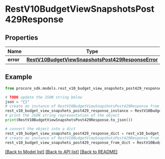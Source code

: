 # RestV10BudgetViewSnapshotsPost429Response


## Properties

Name | Type | Description | Notes
------------ | ------------- | ------------- | -------------
**error** | [**RestV10BudgetViewSnapshotsPost429ResponseError**](RestV10BudgetViewSnapshotsPost429ResponseError.md) |  | [optional] 

## Example

```python
from procore_sdk.models.rest_v10_budget_view_snapshots_post429_response import RestV10BudgetViewSnapshotsPost429Response

# TODO update the JSON string below
json = "{}"
# create an instance of RestV10BudgetViewSnapshotsPost429Response from a JSON string
rest_v10_budget_view_snapshots_post429_response_instance = RestV10BudgetViewSnapshotsPost429Response.from_json(json)
# print the JSON string representation of the object
print(RestV10BudgetViewSnapshotsPost429Response.to_json())

# convert the object into a dict
rest_v10_budget_view_snapshots_post429_response_dict = rest_v10_budget_view_snapshots_post429_response_instance.to_dict()
# create an instance of RestV10BudgetViewSnapshotsPost429Response from a dict
rest_v10_budget_view_snapshots_post429_response_from_dict = RestV10BudgetViewSnapshotsPost429Response.from_dict(rest_v10_budget_view_snapshots_post429_response_dict)
```
[[Back to Model list]](../README.md#documentation-for-models) [[Back to API list]](../README.md#documentation-for-api-endpoints) [[Back to README]](../README.md)


